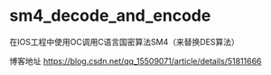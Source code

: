 # sm4_decode_and_encode
在IOS工程中使用OC调用C语言国密算法SM4（来替换DES算法）

博客地址   https://blog.csdn.net/qq_15509071/article/details/51811666
